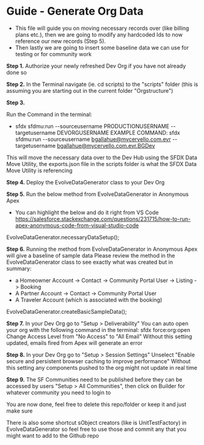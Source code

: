 # Guide - Generate Org Data

-   This file will guide you on moving necessary records over (like billing plans etc.), then we are going to modify any hardcoded Ids to now reference our new records (Step 5).
-   Then lastly we are going to insert some baseline data we can use for testing or for community work

**Step 1.**
Authorize your newly refreshed Dev Org if you have not already done so

**Step 2.**
In the Terminal navigate (ie. cd scripts) to the "scripts" folder (this is assuming you are starting out in the current folder "Orgstructure")

**Step 3.**

Run the Command in the terminal:

-   sfdx sfdmu:run --sourceusername PRODUCTIONUSERNAME --targetusername DEVORGUSERNAME
    EXAMPLE COMMAND: sfdx sfdmu:run --sourceusername bgallahue@mycervello.com.evr --targetusername bgallahue@mycervello.com.evr.BGDev

This will move the necessary data over to the Dev Hub using the SFDX Data Move Utility, the exports.json file in the scripts folder is what the SFDX Data Move Utility is referencing

**Step 4.**
Deploy the EvolveDataGenerator class to your Dev Org

**Step 5.**
Run the below method from EvolveDataGenerator in Anonymous Apex

-   You can highlight the below and do it right from VS Code https://salesforce.stackexchange.com/questions/231715/how-to-run-apex-anonymous-code-from-visual-studio-code

EvolveDataGenerator.necessaryDataSetup();

**Step 6.** Running the method from EvolveDataGenerator in Anonymous Apex will give a baseline of sample data
Please review the method in the EvolveDataGenerator class to see exactly what was created but in summary:

-   a Homeowner Account -> Contact -> Community Portal User -> Listing -> Booking
-   A Partner Account -> Contact -> Community Portal User
-   A Traveler Account (which is associated with the booking)

EvolveDataGenerator.createBasicSampleData();

**Step 7.**
In your Dev Org go to "Setup > Deliverability"
You can auto open your org with the following command in the terminal:
sfdx force:org:open
Change Access Level from "No Access" to "All Email"
Without this setting updated, emails fired from Apex will generate an error

**Step 8.**
In your Dev Org go to "Setup > Session Settings"
Unselect "Enable secure and persistent browser caching to improve performance"
Without this setting any components pushed to the org might not update in real time

**Step 9.**
The SF Communities need to be published before they can be accessed by users
"Setup > All Communities", then click on Builder for whatever community you need to login to

You are now done, feel free to delete this repo/folder or keep it and just make sure

There is also some shortcut sObject creators (like is UnitTestFactory) in EvolveDataGenerator so feel free to use those and commit any that you might want to add to the Github repo
